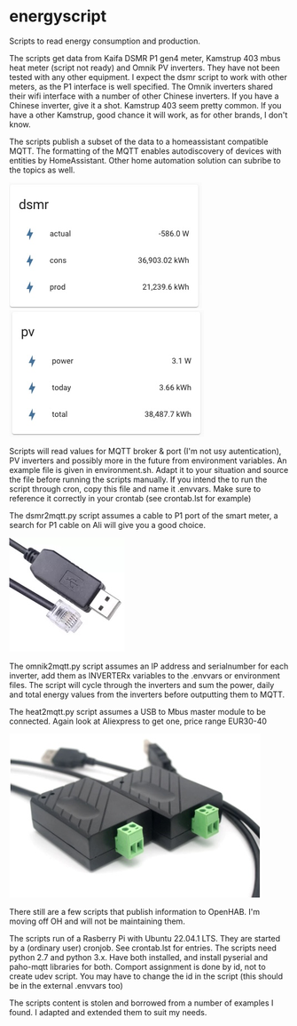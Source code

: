 # energyscript
Scripts to read energy consumption and production.

The scripts get data from Kaifa DSMR P1 gen4 meter, Kamstrup 403 mbus heat meter (script not ready) and Omnik PV inverters. They have not been tested with any other equipment. I expect the dsmr script to work with other meters, as the P1 interface is well specified. The Omnik inverters shared their wifi interface with a number of other Chinese inverters. If you have a Chinese inverter, give it a shot. Kamstrup 403 seem pretty common. If you have a other Kamstrup, good chance it will work, as for other brands, I don't know. 

The scripts publish a subset of the data to a homeassistant compatible MQTT.
The formatting of the MQTT enables autodiscovery of devices with entities by HomeAssistant. Other home automation solution can subribe to the topics as well.

![missing image](https://github.com/coyte/energyscript/blob/master/images/dsmr.png) ![missing image](https://github.com/coyte/energyscript/blob/master/images/pv.png)



Scripts will read values for MQTT broker & port (I'm not usy autentication), PV inverters and possibly more in the future from environment variables. An example file is given in environment.sh. Adapt it to your situation and source the file before running the scripts manually.
If you intend the to run the script through cron, copy this file and name it .envvars. Make sure to reference it correctly in your crontab (see crontab.lst for example)

The dsmr2mqtt.py script assumes a cable to P1 port of the smart meter, a search for P1 cable on Ali will give you a good choice.

![missing image](https://github.com/coyte/energyscript/blob/master/images/p1cable.png)


The omnik2mqtt.py script assumes an IP address and serialnumber for each inverter, add them as INVERTERx variables to the .envvars or environment files. The script will cycle through the inverters and sum the power, daily and total energy values from the inverters before outputting them to MQTT.

The heat2mqtt.py script assumes a USB to Mbus master module to be connected. Again look at Aliexpress to get one, price range EUR30-40

![missing image](https://github.com/coyte/energyscript/blob/master/images/mbus.png)


There still are a few scripts that publish information to OpenHAB. I'm moving off OH and will not be maintaining them.

The scripts run of a Rasberry Pi with Ubuntu 22.04.1 LTS. They are started by a (ordinary user) cronjob. See crontab.lst for entries. The scripts need python 2.7 and python 3.x. Have both installed, and install pyserial and paho-mqtt libraries for both. Comport assignment is done by id, not to create udev script. You may have to change the id in the script (this should be in the external .envvars too)

The scripts content is stolen and borrowed from a number of examples I found. I adapted and extended them to suit my needs.
